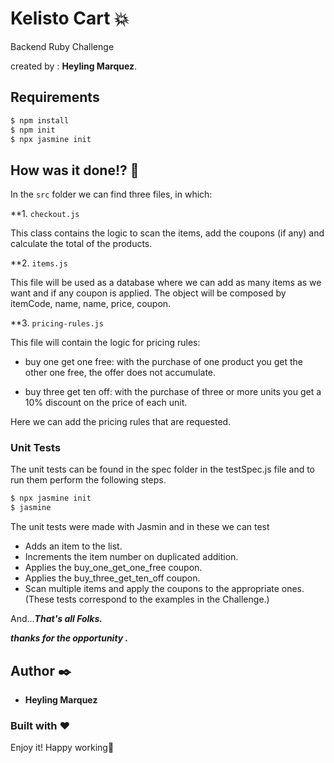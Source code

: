 # Kelisto Cart 💥

Backend Ruby Challenge

created by : **Heyling Marquez**.

## Requirements

```bash
$ npm install
$ npm init
$ npx jasmine init
```

## How was it done!? 💭

In the `src` folder we can find three files, in which:

**1. `checkout.js`

This class contains the logic to scan the items, add the coupons (if any) and calculate the total of the products. 

**2. `items.js` 

This file will be used as a database where we can add as many items as we want and if any coupon is applied. 
The object will be composed by itemCode, name, name, price, coupon.

**3. `pricing-rules.js` 

This file will contain the logic for pricing rules:

- buy one get one free: with the purchase of one product you get the other one free, the offer does not accumulate.

- buy three get ten off: with the purchase of three or more units you get a 10% discount on the price of each unit. 

 Here we can add the pricing rules that are requested. 



### Unit Tests 

The unit tests can be found in the spec folder in the testSpec.js file and to run them perform the following steps.

```bash
$ npx jasmine init 
$ jasmine
```

The unit tests were made with Jasmin and in these we can test 

- Adds an item to the list.
- Increments the item number on duplicated addition.
- Applies the buy_one_get_one_free coupon.
- Applies the buy_three_get_ten_off coupon.
- Scan multiple items and apply the coupons to the appropriate ones. (These tests correspond to the examples in the Challenge.)
 

And...**_That's all Folks._**

**_thanks for the opportunity ._** 

## Author ✒️

* **Heyling Marquez** 

### Built with :heart:

Enjoy it! Happy working💙
